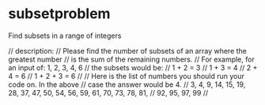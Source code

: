 subsetproblem
=============

Find subsets in a range of integers

// description:
// Please find the number of subsets of an array where the greatest number
// is the sum of the remaining numbers. 
// For example, for an input of: 1, 2, 3, 4, 6
// the subsets would be:
// 1 + 2 = 3
// 1 + 3 = 4
// 2 + 4 = 6
// 1 + 2 + 3 = 6
//
// Here is the list of numbers you should run your code on. In the above
// case the answer would be 4.
// 3, 4, 9, 14, 15, 19, 28, 37, 47, 50, 54, 56, 59, 61, 70, 73, 78, 81,
// 92, 95, 97, 99
//
